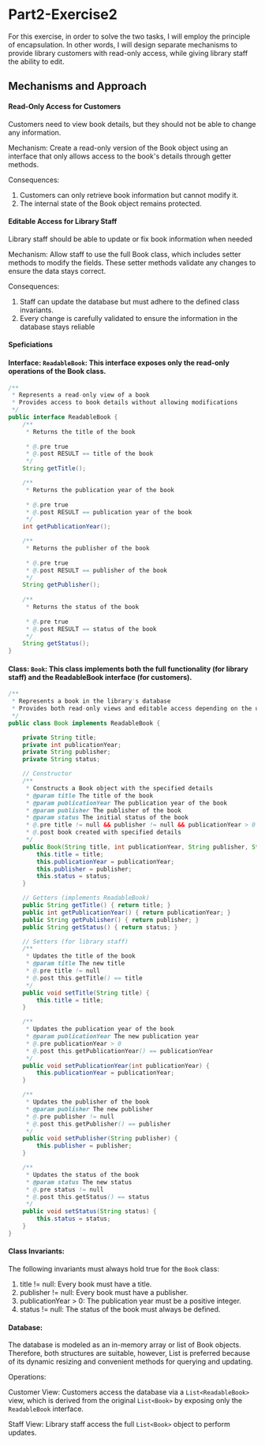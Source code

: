 # Part2-Exercise2

For this exercise, in order to solve the two tasks, I will employ the principle of encapsulation. In other words, I will design separate mechanisms to provide library customers with read-only access, while giving library staff the ability to edit.

## Mechanisms and Approach
#### Read-Only Access for Customers
Customers need to view book details, but they should not be able to change any information.

Mechanism: Create a read-only version of the Book object using an interface that only allows access to the book's details through getter methods. 

Consequences:
1. Customers can only retrieve book information but cannot modify it.
2. The internal state of the Book object remains protected.

#### Editable Access for Library Staff
Library staff should be able to update or fix book information when needed

Mechanism: Allow staff to use the full Book class, which includes setter methods to modify the fields. These setter methods validate any changes to ensure the data stays correct.

Consequences:
1. Staff can update the database but must adhere to the defined class invariants.
2. Every change is carefully validated to ensure the information in the database stays reliable


#### Speficiations

#### Interface: `ReadableBook`: This interface exposes only the read-only operations of the Book class.

```java
/**
 * Represents a read-only view of a book
 * Provides access to book details without allowing modifications
 */
public interface ReadableBook {
    /**
     * Returns the title of the book
    
     * @.pre true
     * @.post RESULT == title of the book
     */
    String getTitle();

    /**
     * Returns the publication year of the book
    
     * @.pre true
     * @.post RESULT == publication year of the book
     */
    int getPublicationYear();

    /**
     * Returns the publisher of the book
    
     * @.pre true
     * @.post RESULT == publisher of the book
     */
    String getPublisher();
    
    /**
     * Returns the status of the book 
    
     * @.pre true
     * @.post RESULT == status of the book
     */
    String getStatus();
}

```


#### Class: `Book`: This class implements both the full functionality (for library staff) and the ReadableBook interface (for customers).

```java
/**
 * Represents a book in the library's database
 * Provides both read-only views and editable access depending on the user role
 */
public class Book implements ReadableBook {

    private String title;
    private int publicationYear;
    private String publisher;
    private String status; 

    // Constructor
    /**
     * Constructs a Book object with the specified details
     * @param title The title of the book
     * @param publicationYear The publication year of the book
     * @param publisher The publisher of the book
     * @param status The initial status of the book
     * @.pre title != null && publisher != null && publicationYear > 0
     * @.post book created with specified details
     */
    public Book(String title, int publicationYear, String publisher, String status) {
        this.title = title;
        this.publicationYear = publicationYear;
        this.publisher = publisher;
        this.status = status;
    }

    // Getters (implements ReadableBook)
    public String getTitle() { return title; }
    public int getPublicationYear() { return publicationYear; }
    public String getPublisher() { return publisher; }
    public String getStatus() { return status; }

    // Setters (for library staff)
    /**
     * Updates the title of the book
     * @param title The new title
     * @.pre title != null
     * @.post this.getTitle() == title
     */
    public void setTitle(String title) {
        this.title = title;
    }

    /**
     * Updates the publication year of the book
     * @param publicationYear The new publication year
     * @.pre publicationYear > 0
     * @.post this.getPublicationYear() == publicationYear
     */
    public void setPublicationYear(int publicationYear) {
        this.publicationYear = publicationYear;
    }

    /**
     * Updates the publisher of the book
     * @param publisher The new publisher
     * @.pre publisher != null
     * @.post this.getPublisher() == publisher
     */
    public void setPublisher(String publisher) {
        this.publisher = publisher;
    }

    /**
     * Updates the status of the book 
     * @param status The new status
     * @.pre status != null
     * @.post this.getStatus() == status
     */
    public void setStatus(String status) {
        this.status = status;
    }
}

```

#### Class Invariants: 
The following invariants must always hold true for the `Book` class:

1. title != null: Every book must have a title.
2. publisher != null: Every book must have a publisher.
3. publicationYear > 0: The publication year must be a positive integer.
4. status != null: The status of the book must always be defined.


#### Database: 
The database is modeled as an in-memory array or list of Book objects. Therefore, both structures are suitable, however, List<Book> is preferred because of its dynamic resizing and convenient methods for querying and updating.

Operations:

Customer View: Customers access the database via a `List<ReadableBook>` view, which is derived from the original `List<Book>` by exposing only the `ReadableBook` interface.
   
Staff View: Library staff access the full `List<Book>` object to perform updates.


